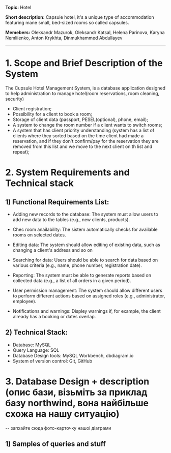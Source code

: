 **Topic:** Hotel

**Short description:** Capsule hotel, it's a unique type of accommodation featuring mane small, bed-sized rooms so called capsules.

**Memebers:** Oleksandr Mazurok, Oleksandr Katsal, Helena Parinova, Karyna Nemliienko, Anton Krykhta, Dinmukhammed Abdullayev 

---

# 1. Scope and Brief Description of the System

The Cupsule Hotel Management System, is a database application designed to help administration to manage hotel(room reservations, room cleaning, security) 

- Client registration;
- Possibility for a client to book a room;
- Storage of client data (passport, PESEL(optional), phone, email);
- A system to change the room number if a client wants to switch rooms;
- A system that has client priority understanding (system has a list of clients where they sorted based on the time client had made a reservation, and if they don't confirm/pay for the reservation they are removed from this list and we move to the next client on th list and repeat);

# 2. System Requirements and Technical stack

## 1) Functional Requirements List:

- Adding new records to the database: 
The system must allow users to add new data to the tables (e.g., new clients, products).

- Chec room anailability:
The sistem automatically checks for available rooms on selected dates.

- Editing data: 
The system should allow editing of existing data, such as changing a client's address and so on

- Searching for data: 
Users should be able to search for data based on various criteria (e.g., name, phone number, registration date).

- Reporting: 
The system must be able to generate reports based on collected data (e.g., a list of all orders in a given period).

- User permission management: 
The system should allow different users to perform different actions based on assigned roles (e.g., administrator, employee).

- Notifications and warnings:
Displey warnings if, for example, the client already has a booking or dates overlap.

## 2) Technical Stack:

- Database: MySQL
- Query Language: SQL
- Database Design tools: MySQL Workbench, dbdiagram.io
- System of version control: Git, GitHub 

# 3. Database Design + description (опис бази, візьміть за приклад базу northwind, вона найбільше схожа на нашу ситуацію)

-- запхайте сюда фото-карточку нашоі діаграми

## 1) Samples of queries and stuff
